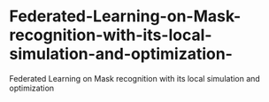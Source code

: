 # Federated-Learning-on-Mask-recognition-with-its-local-simulation-and-optimization-
Federated Learning on Mask recognition with its local simulation and optimization 
